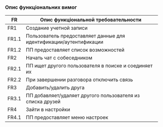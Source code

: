 ### Опис функціональних вимог

| FR  | Опис функціональной требовательности |
| --- | ----------------------------------- |
| FR1 | Создание учетной записи                |
| FR1.1 | Пользователь предоставляет данные для идентификации/аутентификации |
| FR1.2 | ПП предоставляет список возможностей |
| FR2 | Начать чат с собеседником              |
| FR2.1 | ПП ищет другого пользователя в поиске и соединяет их |
| FR2.2 | При завершении разговора отключить связь |
| FR3 | Добавить/удалить друга                |
| FR3.1 | ПП добавляет/удаляет другого пользователя из списка друзей |
| FR4 | Зайти в настройки                     |
| FR4.1 | ПП предоставляет меню настроек       |
